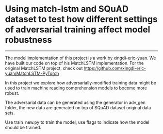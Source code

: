 # Using match-lstm and SQuAD dataset to test how different settings of adversarial training affect model robustness
--------------------------------------------------------------------------------
The model implementation of this project is a work by xingdi-eric-yuan. We have built our code on top of his MatchLSTM implementation.
For the original MatchLSTM project, check out https://github.com/xingdi-eric-yuan/MatchLSTM-PyTorch

In this project we explore how adversarially-modified training data might be used to train machine reading comprehension models to bocome more robust.

The adversarial data can be generated using the generator in adv_gen folder, the new data are generated on top of SQuAD dataset original data sets.

Use train_new.py to train the model, use flags to indicate how the model should be trained.

